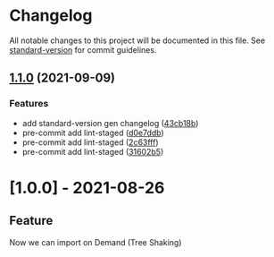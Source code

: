 # Changelog

All notable changes to this project will be documented in this file. See [standard-version](https://github.com/conventional-changelog/standard-version) for commit guidelines.

## [1.1.0](https://github.com/ckpack/vue-color/compare/v1.0.1...v1.1.0) (2021-09-09)


### Features

* add standard-version gen changelog ([43cb18b](https://github.com/ckpack/vue-color/commit/43cb18b00b5a9f3d4a2921db6b5dcb98b47e81a8))
* pre-commit add lint-staged ([d0e7ddb](https://github.com/ckpack/vue-color/commit/d0e7ddbe7dd0ed29ce13ba23af8c766df33798cb))
* pre-commit add lint-staged ([2c63fff](https://github.com/ckpack/vue-color/commit/2c63fffcb15eefc278e3c6b2ab54622238664730))
* pre-commit add lint-staged ([31602b5](https://github.com/ckpack/vue-color/commit/31602b5d06c561392115b3d6b43f91aca9449b34))

# [1.0.0] - 2021-08-26

## Feature
Now we can import on Demand (Tree Shaking)
